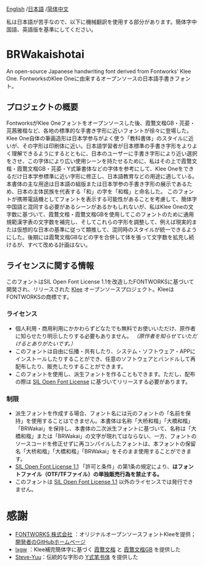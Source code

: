 [English](https://github.com/BridgeRiver/BRWakaishotai) /[日本語](README-JP.md) /[简体中文](README-SC.md) 

私は日本語が苦手なので、以下に機械翻訳を使用する部分があります。簡体字中国語、英語版を基準にしてください。

# BRWakaishotai

An open-source Japanese handwriting font derived from Fontworks' Klee One. FontworksのKlee Oneに由来するオープンソースの日本語手書きフォント。

## プロジェクトの概要

FontworksがKlee Oneフォントをオープンソースした後、霞鶩文楷GB・芫荽・芫茜雅楷など、各地の標準的な手書き字形に近いフォントが徐々に登場した。Klee One自体の筆画造形は日本学参与がよく使う「教科書体」のスタイルに近いが、その字形は印刷体に近い。日本語学習者が日本標準の手書き字形をよりよく理解できるようにするとともに、日本のユーザーに手書き字形により近い選択をさせ、この字体により広い使用シーンを持たせるために、私はその上で霞鶩文楷・霞鶩文楷GB・芫荽・Y式筆書体などの字体を参考にして、Klee Oneをできるだけ日本学参標準に近い字形に修正し、日本語教育などの用途に適している。本書体の主な用途は日本語の組版または日本学参の手書き字形の展示であるため、日本の主体民族を代表する「和」の字を「和楷」と命名した。
このフォントが携帯電話機としてフォントを表示する可能性があることを考慮して、簡体字中国語と混同する必要があるシーンがあるかもしれないが、私はKlee Oneの文字数に基づいて、霞鶩文楷・霞鶩文楷GBを使用してこのフォントのために通用規範漢字表の文字数を補完し、そしてこれらの字形を調整して、例えば現実的または仮想的な日本の基準に従って類推して、混同時のスタイルが統一できるようにした。後期には霞鹜文楷GBなどの字を合併して体を張って文字数を拡充し続けるが、すべて改める計画はない。


## ライセンスに関する情報

このフォントはSIL Open Font License 1.1を改造したFONTWORKSに基づいて開発され、リリースされた [Klee](https://github.com/fontworks-fonts/Klee) オープンソースプロジェクト。KleeはFONTWORKSの商標です。

### ライセンス

- 個人利用・商用利用にかかわらずどなたでも無料でお使いいただけ、原作者に知らせたり明示したりする必要もありません。 *（原作者を知らせていただけるとありがたいです。）*
- このフォントは自由に伝播・共有したり、システム・ソフトウェア・APPにインストールしたりすることができ、任意のソフトウェアとバンドルして再配布したり、販売したりすることができます。
- このフォントを使用し、派生フォントを作ることもできます。ただし、配布の際は [SIL Open Font License](https://openfontlicense.org) に基づいてリリースする必要があります。

### 制限

- 派生フォントを作成する場合、フォント名には元のフォントの「名前を保持」を使用することはできません。本書体は名称「大桥和楷」「大橋和楷」「BRWakai」を保持し、本書体の二次派生フォントに基づいて、名称は「大橋和楷」または「BRWakai」の文字が現れてはならない、一方、フォントのソースコードを修正せずに再コンパイルしたフォントは、本フォントの保留名「大桥和楷」「大橋和楷」「BRWakai」をそのまま使用することができます。
- [SIL Open Font License 1.1](https://openfontlicense.org) 「許可と条件」の第1条の規定により、**はフォントファイル（OTF/TFファイル）の単独販売行為を禁止する。**
- このフォントは [SIL Open Font License 1.1](https://openfontlicense.org) 以外のライセンスでは発行できません。

# 感謝
- [FONTWORKS 株式会社](http://fontworks.co.jp) ：オリジナルオープンソースフォントKleeを提供； [開発者のGitHubホームページ](https://github.com/fontworks-fonts/)
- [lxgw](https://github.com/lxgw) ：Klee補完簡体字に基づく [霞鶩文楷](https://github.com/lxgw/LxgwWenKai) と [霞鶩文楷GB](https://github.com/lxgw/LxgwWenKaiGB) を提供した
- [Steve-Yuu](https://github.com/Steve-Yuu)：伝統的な字形の [Y式笔书体](https://github.com/Steve-Yuu/YshiPen-Shuti) を提供した
